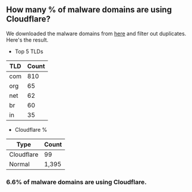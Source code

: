 ## How many % of malware domains are using Cloudflare?


We downloaded the malware domains from [here](https://urlhaus.abuse.ch) and filter out duplicates.
Here's the result.


[//]: # (start replacement)


- Top 5 TLDs

| TLD | Count |
| --- | --- |
| com | 810 |
| org | 65 |
| net | 62 |
| br | 60 |
| in | 35 |


- Cloudflare %

| Type | Count |
| --- | --- |
| Cloudflare | 99 |
| Normal | 1,395 |


### 6.6% of malware domains are using Cloudflare.